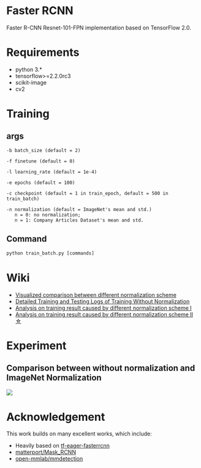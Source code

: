 # Faster RCNN
Faster R-CNN Resnet-101-FPN implementation based on TensorFlow 2.0.

# Requirements
- python 3.*
- tensorflow>=2.2.0rc3
- scikit-image
- cv2

# Training
## args
```
-b batch_size (default = 2)
```

```
-f finetune (default = 0)
```

```
-l learning_rate (default = 1e-4)
```

```
-e epochs (default = 100)
```

```
-c checkpoint (default = 1 in train_epoch, default = 500 in train_batch)
```

```
-n normalization (default = ImageNet's mean and std.)
   n = 0: no normalization;
   n = 1: Company Articles Dataset's mean and std.
```

## Command
``` python
python train_batch.py [commands]
```

# Wiki
- [Visualized comparison between different normalization scheme](https://github.com/Noba1anc3/Faster-RCNN-TensorFlow-2/wiki/Comparison-between-different-normalization)
- [Detailed Training and Testing Logs of Training Without Normalization](https://github.com/Noba1anc3/Faster-RCNN-TensorFlow-2/wiki/Detailed-Training-and-Testing-Logs-of-Training-Without-Normalization)
- [Analysis on training result caused by different normalization scheme I](https://github.com/Noba1anc3/Faster-RCNN-TensorFlow-2/wiki/Analysis-on-training-result-caused-by-different-normalization-scheme-I)
- [Analysis on training result caused by different normalization scheme II ☆](https://github.com/Noba1anc3/Faster-RCNN-TensorFlow-2/wiki/Analysis-on-training-result-caused-by-different-normalization-scheme-II)

# Experiment
## Comparison between without normalization and ImageNet Normalization
![](http://m.qpic.cn/psc?/fef49446-40e0-48c4-adcc-654c5015022c/U9VSE8DftkGCrX.UXUSpmxIT4b**SQhrHn6NAn98RVNPQvml82nEWGkQemceMb78Y2pOnzhC.ocBsHnTfSQm0YjwcvdKn.Bc*g4RzGizWbc!/b&bo=TALgAUwC4AEDGTw!&rf=viewer_4)

# Acknowledgement
This work builds on many excellent works, which include:
- Heavily based on [tf-eager-fasterrcnn](https://github.com/Viredery/tf-eager-fasterrcnn)
- [matterport/Mask_RCNN](https://github.com/matterport/Mask_RCNN)
- [open-mmlab/mmdetection](https://github.com/open-mmlab/mmdetection)
